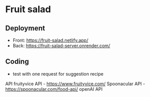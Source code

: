 # Fruit salad

## Deployment

- Front: https://fruit-salad.netlify.app/
- Back: https://fruit-salad-server.onrender.com/

## Coding

- test with one request for suggestion recipe

API
fruityvice API - https://www.fruityvice.com/
Spoonacular API - https://spoonacular.com/food-api/
openAI API
